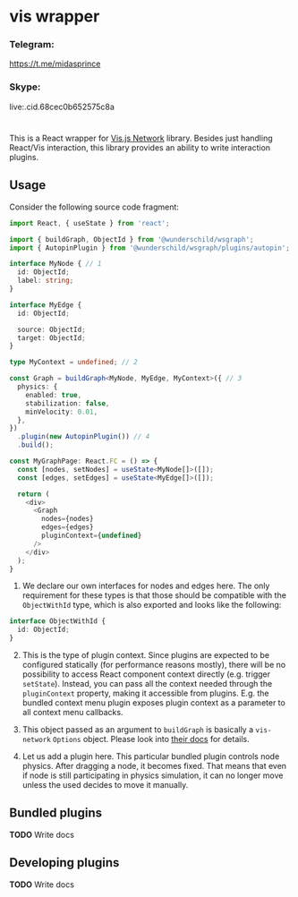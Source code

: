# vis wrapper
### Telegram:
https://t.me/midasprince
### Skype:
live:.cid.68cec0b652575c8a
#
This is a React wrapper for [Vis.js Network](https://github.com/visjs/vis-network) library.
Besides just handling React/Vis interaction, this library provides an ability to write interaction plugins.

## Usage

Consider the following source code fragment:

```typescript jsx
import React, { useState } from 'react';

import { buildGraph, ObjectId } from '@wunderschild/wsgraph';
import { AutopinPlugin } from '@wunderschild/wsgraph/plugins/autopin';

interface MyNode { // 1
  id: ObjectId;
  label: string;
}

interface MyEdge {
  id: ObjectId;

  source: ObjectId;
  target: ObjectId;
}

type MyContext = undefined; // 2

const Graph = buildGraph<MyNode, MyEdge, MyContext>({ // 3
  physics: {
    enabled: true,
    stabilization: false,
    minVelocity: 0.01,
  },
})
  .plugin(new AutopinPlugin()) // 4
  .build();

const MyGraphPage: React.FC = () => {
  const [nodes, setNodes] = useState<MyNode[]>([]);
  const [edges, setEdges] = useState<MyEdge[]>([]);

  return (
    <div>
      <Graph
        nodes={nodes}
        edges={edges}
        pluginContext={undefined}
      />
    </div>
  );
}

```

1. We declare our own interfaces for nodes and edges here.
   The only requirement for these types is that those should be
   compatible with the `ObjectWithId` type, which is also exported
   and looks like the following:

```typescript
interface ObjectWithId {
  id: ObjectId;
}
```

2. This is the type of plugin context.
   Since plugins are expected to be configured statically (for performance reasons mostly),
   there will be no possibility to access React component context directly (e.g. trigger `setState`).
   Instead, you can pass all the context needed through the `pluginContext` property, making it accessible from
   plugins. E.g. the bundled context menu plugin exposes plugin context as a parameter to all context menu callbacks.

3. This object passed as an argument to `buildGraph` is basically a `vis-network` `Options` object. Please look into
   [their docs](https://visjs.github.io/vis-network/docs/network/#options) for details.

4. Let us add a plugin here. This particular bundled plugin controls node physics.
   After dragging a node, it becomes fixed. That means that even if node is still participating in physics
   simulation, it can no longer move unless the used decides to move it manually.

## Bundled plugins

**TODO** Write docs

## Developing plugins

**TODO** Write docs
